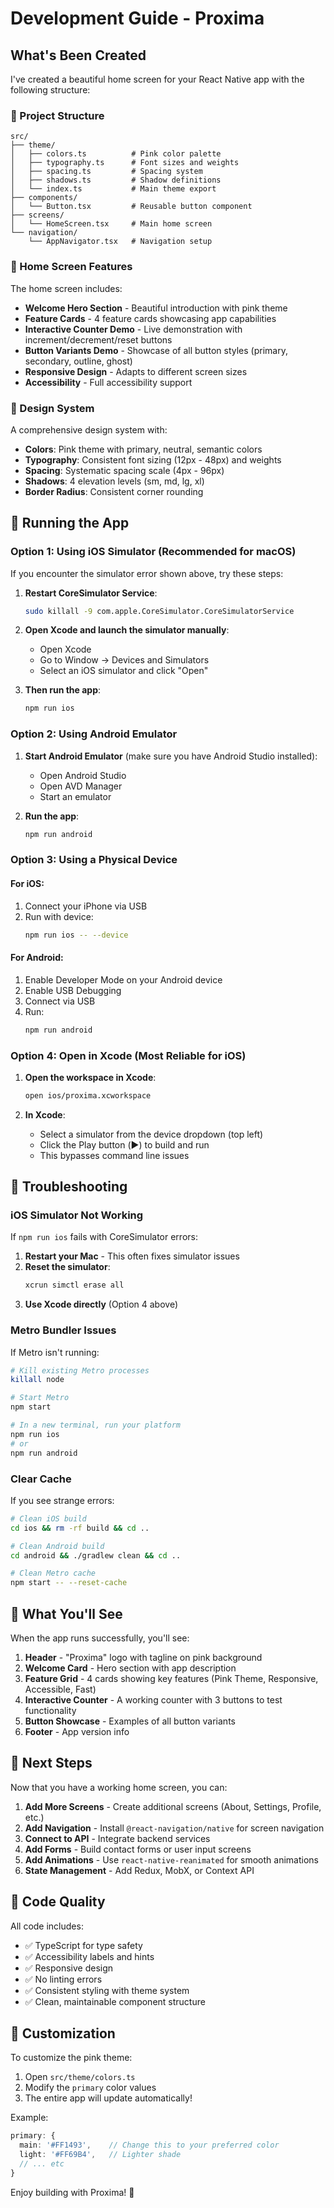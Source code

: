 # Development Guide - Proxima

## What's Been Created

I've created a beautiful home screen for your React Native app with the following structure:

### 📁 Project Structure

```
src/
├── theme/
│   ├── colors.ts          # Pink color palette
│   ├── typography.ts      # Font sizes and weights
│   ├── spacing.ts         # Spacing system
│   ├── shadows.ts         # Shadow definitions
│   └── index.ts           # Main theme export
├── components/
│   └── Button.tsx         # Reusable button component
├── screens/
│   └── HomeScreen.tsx     # Main home screen
└── navigation/
    └── AppNavigator.tsx   # Navigation setup
```

### 🎨 Home Screen Features

The home screen includes:
- **Welcome Hero Section** - Beautiful introduction with pink theme
- **Feature Cards** - 4 feature cards showcasing app capabilities
- **Interactive Counter Demo** - Live demonstration with increment/decrement/reset buttons
- **Button Variants Demo** - Showcase of all button styles (primary, secondary, outline, ghost)
- **Responsive Design** - Adapts to different screen sizes
- **Accessibility** - Full accessibility support

### 🎨 Design System

A comprehensive design system with:
- **Colors**: Pink theme with primary, neutral, semantic colors
- **Typography**: Consistent font sizing (12px - 48px) and weights
- **Spacing**: Systematic spacing scale (4px - 96px)
- **Shadows**: 4 elevation levels (sm, md, lg, xl)
- **Border Radius**: Consistent corner rounding

## 🚀 Running the App

### Option 1: Using iOS Simulator (Recommended for macOS)

If you encounter the simulator error shown above, try these steps:

1. **Restart CoreSimulator Service**:
   ```bash
   sudo killall -9 com.apple.CoreSimulator.CoreSimulatorService
   ```

2. **Open Xcode and launch the simulator manually**:
   - Open Xcode
   - Go to Window → Devices and Simulators
   - Select an iOS simulator and click "Open"
   
3. **Then run the app**:
   ```bash
   npm run ios
   ```

### Option 2: Using Android Emulator

1. **Start Android Emulator** (make sure you have Android Studio installed):
   - Open Android Studio
   - Open AVD Manager
   - Start an emulator

2. **Run the app**:
   ```bash
   npm run android
   ```

### Option 3: Using a Physical Device

#### For iOS:
1. Connect your iPhone via USB
2. Run with device:
   ```bash
   npm run ios -- --device
   ```

#### For Android:
1. Enable Developer Mode on your Android device
2. Enable USB Debugging
3. Connect via USB
4. Run:
   ```bash
   npm run android
   ```

### Option 4: Open in Xcode (Most Reliable for iOS)

1. **Open the workspace in Xcode**:
   ```bash
   open ios/proxima.xcworkspace
   ```

2. **In Xcode**:
   - Select a simulator from the device dropdown (top left)
   - Click the Play button (▶️) to build and run
   - This bypasses command line issues

## 🔧 Troubleshooting

### iOS Simulator Not Working

If `npm run ios` fails with CoreSimulator errors:

1. **Restart your Mac** - This often fixes simulator issues
2. **Reset the simulator**:
   ```bash
   xcrun simctl erase all
   ```
3. **Use Xcode directly** (Option 4 above)

### Metro Bundler Issues

If Metro isn't running:
```bash
# Kill existing Metro processes
killall node

# Start Metro
npm start

# In a new terminal, run your platform
npm run ios
# or
npm run android
```

### Clear Cache

If you see strange errors:
```bash
# Clean iOS build
cd ios && rm -rf build && cd ..

# Clean Android build
cd android && ./gradlew clean && cd ..

# Clean Metro cache
npm start -- --reset-cache
```

## 📱 What You'll See

When the app runs successfully, you'll see:

1. **Header** - "Proxima" logo with tagline on pink background
2. **Welcome Card** - Hero section with app description
3. **Feature Grid** - 4 cards showing key features (Pink Theme, Responsive, Accessible, Fast)
4. **Interactive Counter** - A working counter with 3 buttons to test functionality
5. **Button Showcase** - Examples of all button variants
6. **Footer** - App version info

## 🎯 Next Steps

Now that you have a working home screen, you can:

1. **Add More Screens** - Create additional screens (About, Settings, Profile, etc.)
2. **Add Navigation** - Install `@react-navigation/native` for screen navigation
3. **Connect to API** - Integrate backend services
4. **Add Forms** - Build contact forms or user input screens
5. **Add Animations** - Use `react-native-reanimated` for smooth animations
6. **State Management** - Add Redux, MobX, or Context API

## 📝 Code Quality

All code includes:
- ✅ TypeScript for type safety
- ✅ Accessibility labels and hints
- ✅ Responsive design
- ✅ No linting errors
- ✅ Consistent styling with theme system
- ✅ Clean, maintainable component structure

## 🎨 Customization

To customize the pink theme:
1. Open `src/theme/colors.ts`
2. Modify the `primary` color values
3. The entire app will update automatically!

Example:
```typescript
primary: {
  main: '#FF1493',    // Change this to your preferred color
  light: '#FF69B4',   // Lighter shade
  // ... etc
}
```

Enjoy building with Proxima! 🚀

